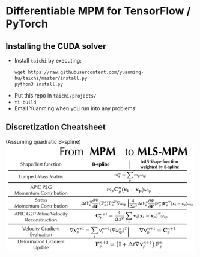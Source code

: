# Differentiable MPM for TensorFlow / PyTorch
## Installing the CUDA solver

- Install `taichi` by executing:
  ```
  wget https://raw.githubusercontent.com/yuanming-hu/taichi/master/install.py
  python3 install.py
  ```
- Put this repo in `taichi/projects/`
- ```ti build```
- Email Yuanming when you run into any problems!


## Discretization Cheatsheet
(Assuming quadratic B-spline)
<img src="/data/images/comparison.jpg" with="1000">
